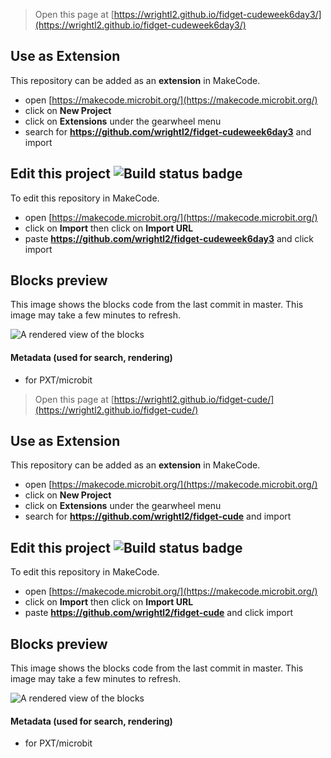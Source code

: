 
> Open this page at [https://wrightl2.github.io/fidget-cudeweek6day3/](https://wrightl2.github.io/fidget-cudeweek6day3/)

## Use as Extension

This repository can be added as an **extension** in MakeCode.

* open [https://makecode.microbit.org/](https://makecode.microbit.org/)
* click on **New Project**
* click on **Extensions** under the gearwheel menu
* search for **https://github.com/wrightl2/fidget-cudeweek6day3** and import

## Edit this project ![Build status badge](https://github.com/wrightl2/fidget-cudeweek6day3/workflows/MakeCode/badge.svg)

To edit this repository in MakeCode.

* open [https://makecode.microbit.org/](https://makecode.microbit.org/)
* click on **Import** then click on **Import URL**
* paste **https://github.com/wrightl2/fidget-cudeweek6day3** and click import

## Blocks preview

This image shows the blocks code from the last commit in master.
This image may take a few minutes to refresh.

![A rendered view of the blocks](https://github.com/wrightl2/fidget-cudeweek6day3/raw/master/.github/makecode/blocks.png)

#### Metadata (used for search, rendering)

* for PXT/microbit
<script src="https://makecode.com/gh-pages-embed.js"></script><script>makeCodeRender("{{ site.makecode.home_url }}", "{{ site.github.owner_name }}/{{ site.github.repository_name }}");</script>



> Open this page at [https://wrightl2.github.io/fidget-cude/](https://wrightl2.github.io/fidget-cude/)

## Use as Extension

This repository can be added as an **extension** in MakeCode.

* open [https://makecode.microbit.org/](https://makecode.microbit.org/)
* click on **New Project**
* click on **Extensions** under the gearwheel menu
* search for **https://github.com/wrightl2/fidget-cude** and import

## Edit this project ![Build status badge](https://github.com/wrightl2/fidget-cude/workflows/MakeCode/badge.svg)

To edit this repository in MakeCode.

* open [https://makecode.microbit.org/](https://makecode.microbit.org/)
* click on **Import** then click on **Import URL**
* paste **https://github.com/wrightl2/fidget-cude** and click import

## Blocks preview

This image shows the blocks code from the last commit in master.
This image may take a few minutes to refresh.

![A rendered view of the blocks](https://github.com/wrightl2/fidget-cude/raw/master/.github/makecode/blocks.png)

#### Metadata (used for search, rendering)

* for PXT/microbit
<script src="https://makecode.com/gh-pages-embed.js"></script><script>makeCodeRender("{{ site.makecode.home_url }}", "{{ site.github.owner_name }}/{{ site.github.repository_name }}");</script>
